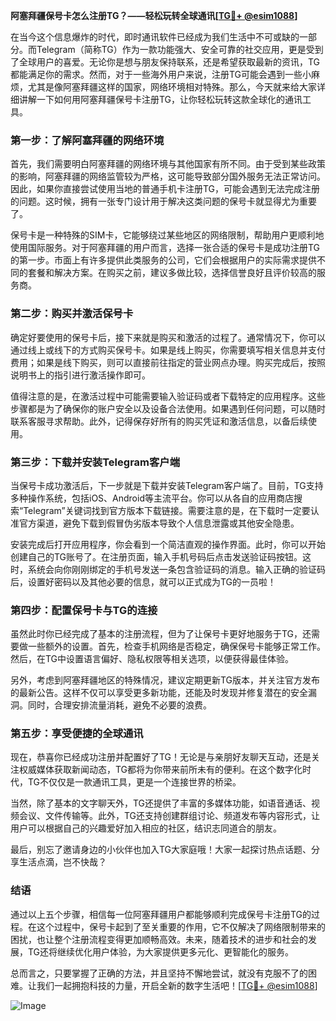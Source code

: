 **阿塞拜疆保号卡怎么注册TG？——轻松玩转全球通讯[[TG💪+ @esim1088](https://t.me/s/esim1088)]**

在当今这个信息爆炸的时代，即时通讯软件已经成为我们生活中不可或缺的一部分。而Telegram（简称TG）作为一款功能强大、安全可靠的社交应用，更是受到了全球用户的喜爱。无论你是想与朋友保持联系，还是希望获取最新的资讯，TG都能满足你的需求。然而，对于一些海外用户来说，注册TG可能会遇到一些小麻烦，尤其是像阿塞拜疆这样的国家，网络环境相对特殊。那么，今天就来给大家详细讲解一下如何用阿塞拜疆保号卡注册TG，让你轻松玩转这款全球化的通讯工具。

### **第一步：了解阿塞拜疆的网络环境**

首先，我们需要明白阿塞拜疆的网络环境与其他国家有所不同。由于受到某些政策的影响，阿塞拜疆的网络监管较为严格，这可能导致部分国外服务无法正常访问。因此，如果你直接尝试使用当地的普通手机卡注册TG，可能会遇到无法完成注册的问题。这时候，拥有一张专门设计用于解决这类问题的保号卡就显得尤为重要了。

保号卡是一种特殊的SIM卡，它能够绕过某些地区的网络限制，帮助用户更顺利地使用国际服务。对于阿塞拜疆的用户而言，选择一张合适的保号卡是成功注册TG的第一步。市面上有许多提供此类服务的公司，它们会根据用户的实际需求提供不同的套餐和解决方案。在购买之前，建议多做比较，选择信誉良好且评价较高的服务商。

### **第二步：购买并激活保号卡**

确定好要使用的保号卡后，接下来就是购买和激活的过程了。通常情况下，你可以通过线上或线下的方式购买保号卡。如果是线上购买，你需要填写相关信息并支付费用；如果是线下购买，则可以直接前往指定的营业网点办理。购买完成后，按照说明书上的指引进行激活操作即可。

值得注意的是，在激活过程中可能需要输入验证码或者下载特定的应用程序。这些步骤都是为了确保你的账户安全以及设备合法使用。如果遇到任何问题，可以随时联系客服寻求帮助。此外，记得保存好所有的购买凭证和激活信息，以备后续使用。

### **第三步：下载并安装Telegram客户端**

当保号卡成功激活后，下一步就是下载并安装Telegram客户端了。目前，TG支持多种操作系统，包括iOS、Android等主流平台。你可以从各自的应用商店搜索“Telegram”关键词找到官方版本下载链接。需要注意的是，在下载时一定要认准官方渠道，避免下载到假冒伪劣版本导致个人信息泄露或其他安全隐患。

安装完成后打开应用程序，你会看到一个简洁直观的操作界面。此时，你可以开始创建自己的TG账号了。在注册页面，输入手机号码后点击发送验证码按钮。这时，系统会向你刚刚绑定的手机号发送一条包含验证码的消息。输入正确的验证码后，设置好密码以及其他必要的信息，就可以正式成为TG的一员啦！

### **第四步：配置保号卡与TG的连接**

虽然此时你已经完成了基本的注册流程，但为了让保号卡更好地服务于TG，还需要做一些额外的设置。首先，检查手机网络是否稳定，确保保号卡能够正常工作。然后，在TG中设置语言偏好、隐私权限等相关选项，以便获得最佳体验。

另外，考虑到阿塞拜疆地区的特殊情况，建议定期更新TG版本，并关注官方发布的最新公告。这样不仅可以享受更多新功能，还能及时发现并修复潜在的安全漏洞。同时，合理安排流量消耗，避免不必要的浪费。

### **第五步：享受便捷的全球通讯**

现在，恭喜你已经成功注册并配置好了TG！无论是与亲朋好友聊天互动，还是关注权威媒体获取新闻动态，TG都将为你带来前所未有的便利。在这个数字化时代，TG不仅仅是一款通讯工具，更是一个连接世界的桥梁。

当然，除了基本的文字聊天外，TG还提供了丰富的多媒体功能，如语音通话、视频会议、文件传输等。此外，TG还支持创建群组讨论、频道发布等内容形式，让用户可以根据自己的兴趣爱好加入相应的社区，结识志同道合的朋友。

最后，别忘了邀请身边的小伙伴也加入TG大家庭哦！大家一起探讨热点话题、分享生活点滴，岂不快哉？

### **结语**

通过以上五个步骤，相信每一位阿塞拜疆用户都能够顺利完成保号卡注册TG的过程。在这个过程中，保号卡起到了至关重要的作用，它不仅解决了网络限制带来的困扰，也让整个注册流程变得更加顺畅高效。未来，随着技术的进步和社会的发展，TG还将继续优化用户体验，为大家提供更多元化、更智能化的服务。

总而言之，只要掌握了正确的方法，并且坚持不懈地尝试，就没有克服不了的困难。让我们一起拥抱科技的力量，开启全新的数字生活吧！[[TG💪+ @esim1088](https://t.me/s/esim1088)]

![Image](https://i.postimg.cc/4NQfJmqS/Snipaste-2025-05-13-00-14-12.png)